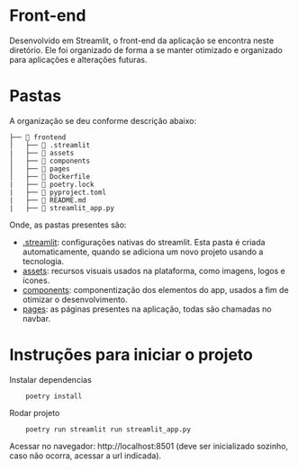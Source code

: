 # Front-end

Desenvolvido em Streamlit, o front-end da aplicação se encontra neste diretório. Ele foi organizado de forma a se manter otimizado e organizado para aplicações e alterações futuras.

# Pastas

A organização se deu conforme descrição abaixo:

```
├── 📁 frontend
│   ├── 📁 .streamlit
|   ├── 📁 assets
│   ├── 📁 components
│   ├── 📁 pages
│   ├── 📄 Dockerfile
|   ├── 📄 poetry.lock
|   ├── 📄 pyproject.toml
|   ├── 📄 README.md
|   ├── 📄 streamlit_app.py
```

Onde, as pastas presentes são:

- [.streamlit](./.streamlit): configurações nativas do streamlit. Esta pasta é criada automaticamente, quando se adiciona um novo projeto usando a tecnologia.
- [assets](./assets/): recursos visuais usados na plataforma, como imagens, logos e ícones.
- [components](./components/): componentização dos elementos do app, usados a fim de otimizar o desenvolvimento.
- [pages](./pages/): as páginas presentes na aplicação, todas são chamadas no navbar.


# Instruções para iniciar o projeto
Instalar dependencias 

        poetry install

Rodar projeto

        poetry run streamlit run streamlit_app.py

Acessar no navegador: http://localhost:8501 (deve ser inicializado sozinho, caso não ocorra, acessar a url indicada).
